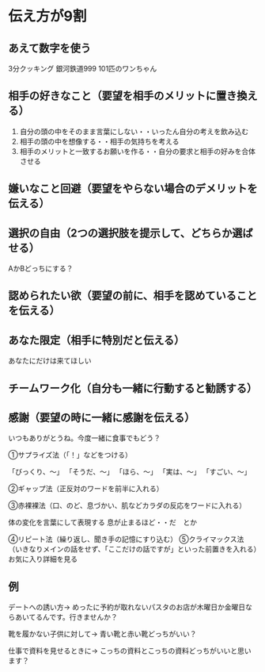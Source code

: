 # 伝え方が9割

## あえて数字を使う

3分クッキング
銀河鉄道999
101匹のワンちゃん

## 相手の好きなこと（要望を相手のメリットに置き換える）

1. 自分の頭の中をそのまま言葉にしない・・いったん自分の考えを飲み込む
2. 相手の頭の中を想像する・・相手の気持ちを考える
3. 相手のメリットと一致するお願いを作る・・自分の要求と相手の好みを合体させる

## 嫌いなこと回避（要望をやらない場合のデメリットを伝える）

## 選択の自由（2つの選択肢を提示して、どちらか選ばせる）

AかBどっちにする？

## 認められたい欲（要望の前に、相手を認めていることを伝える）

## あなた限定（相手に特別だと伝える）

あなたにだけは来てほしい

## チームワーク化（自分も一緒に行動すると勧誘する）


## 感謝（要望の時に一緒に感謝を伝える）

いつもありがとうね。今度一緒に食事でもどう？

①サプライズ法（「！」などをつける）

「びっくり、～」
「そうだ、～」
「ほら、～」
「実は、～」
「すごい、～」

②ギャップ法（正反対のワードを前半に入れる）

③赤裸裸法（口、のど、息づかい、肌などカラダの反応をワードに入れる）

体の変化を言葉にして表現する
息が止まるほど・・だ　とか

④リピート法（繰り返し、聞き手の記憶にすり込む）
⑤クライマックス法（いきなりメインの話をせず、「ここだけの話ですが」といった前置きを入れる）お気に入り詳細を見る

## 例

デートへの誘い方→
めったに予約が取れないパスタのお店が木曜日か金曜日ならあいてるんです。行きませんか？

靴を履かない子供に対して→
青い靴と赤い靴どっちがいい？

仕事で資料を見せるときに→
こっちの資料とこっちの資料どっちがいいと思います？

